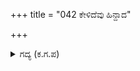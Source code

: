 +++
title = "042 ಕೇಳಿದೆವು ಹಿನ್ದಾದ"

+++

<details><summary>ಗದ್ಯ (ಕ.ಗ.ಪ) </summary>

42. 'ನಡೆದ ಗಂಧರ್ವ ಕಾಳಗವನ್ನೂ, ಅದರಲ್ಲಿ ನಿನಗೆ ಪಾಂಡವರು ಸಹಕಾರಿಯಾದ ಸಂಗತಿಯನ್ನೂ ಕೇಳಿದೆವು. ಇದರಿಂದ ನಿನಗೆ ಉಂಟಾದ ಅವಮಾನವನ್ನು ಮುಂದೆ ಮನದಲ್ಲಿರಿಸಿಕೊಳ್ಳದಂತೆ ಪಾಂಡವರನ್ನು ಕರೆಸಿ, ಭೀಮಾರ್ಜುನರನ್ನು ನಿನ್ನ ಸೇವಕರ ಹಾಗೆ ನಡೆಸುತ್ತೇನೆ' ಎಂದು ಭೀಷ್ಮನು ಹೇಳಿದನು.
</details>
